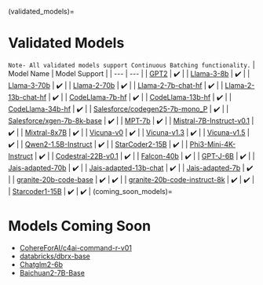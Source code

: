(validated_models)=
# Validated Models
``Note- All validated models support Continuous Batching functionality.``
| Model Name | Model Support |
| --- | --- |
| [GPT2](https://huggingface.co/openai-community/gpt2) | ✔️ |
| [Llama-3-8b](https://huggingface.co/meta-llama/Meta-Llama-3-8B) | ✔️ |
| [Llama-3-70b](https://huggingface.co/meta-llama/Meta-Llama-3-70B) | ✔️ |
| [Llama-2-70b](https://huggingface.co/meta-llama/Llama-2-70b-chat-hf) | ✔️ |
| [Llama-2-7b-chat-hf](https://huggingface.co/meta-llama/Llama-2-7b-chat-hf) | ✔️ |
| [Llama-2-13b-chat-hf](https://huggingface.co/meta-llama/Llama-2-13b-chat-hf) | ✔️ |
| [CodeLlama-7b-hf](https://huggingface.co/codellama/CodeLlama-7b-hf) | ✔️ |
| [CodeLlama-13b-hf](https://huggingface.co/codellama/CodeLlama-13b-hf) | ✔️ | 
| [CodeLlama-34b-hf](https://huggingface.co/codellama/CodeLlama-34b-hf) | ✔️ |
| [Salesforce/codegen25-7b-mono_P](https://huggingface.co/Salesforce/codegen25-7b-mono_P) | ✔️ |
| [Salesforce/xgen-7b-8k-base](https://huggingface.co/Salesforce/xgen-7b-8k-base) | ✔️ |
| [MPT-7b](https://huggingface.co/mosaicml/mpt-7b) | ✔️ |
| [Mistral-7B-Instruct-v0.1](https://huggingface.co/mistralai/Mistral-7B-Instruct-v0.1) | ✔️ |
| [Mixtral-8x7B](https://huggingface.co/mistralai/Mixtral-8x7B-v0.1) | ✔️ |
| [Vicuna-v0](https://huggingface.co/lmsys/vicuna-13b-delta-v0) | ✔️ |
| [Vicuna-v1.3](https://huggingface.co/lmsys/vicuna-13b-v1.3) | ✔️ |
| [Vicuna-v1.5](https://huggingface.co/lmsys/vicuna-13b-v1.5) | ✔️ |
| [Qwen2-1.5B-Instruct](https://huggingface.co/Qwen/Qwen2-1.5B-Instruct) | ✔️ |
| [StarCoder2-15B](https://huggingface.co/bigcode/starcoder2-15b) | ✔️ |
| [Phi3-Mini-4K-Instruct](https://huggingface.co/microsoft/Phi-3-mini-4k-instruct) | ✔️ |
| [Codestral-22B-v0.1](https://huggingface.co/mistralai/Codestral-22B-v0.1) | ✔️ |
| [Falcon-40b](https://huggingface.co/tiiuae/falcon-40b)  | ✔️ |
| [GPT-J-6B](https://huggingface.co/EleutherAI/gpt-j-6b) | ✔️ |
| [Jais-adapted-70b](https://huggingface.co/inceptionai/jais-adapted-70b) | ✔️ |
| [Jais-adapted-13b-chat](https://huggingface.co/inceptionai/jais-adapted-13b-chat) | ✔️ |
| [Jais-adapted-7b](https://huggingface.co/inceptionai/jais-adapted-7b) | ✔️ |
| [granite-20b-code-base](https://huggingface.co/ibm-granite/granite-20b-code-base-8k) | ✔️ | ✔️ |
| [granite-20b-code-instruct-8k](https://huggingface.co/ibm-granite/granite-20b-code-instruct-8k) | ✔️ | ✔️ |
| [Starcoder1-15B](https://huggingface.co/bigcode/starcoder) | ✔️ | ✔️ |
(coming_soon_models)=
# Models Coming Soon

* [CohereForAI/c4ai-command-r-v01](https://huggingface.co/CohereForAI/c4ai-command-r-v01)
* [databricks/dbrx-base](https://huggingface.co/databricks/dbrx-base)
* [Chatglm2-6b](https://huggingface.co/THUDM/chatglm2-6b)
* [Baichuan2-7B-Base](https://huggingface.co/baichuan-inc/Baichuan2-7B-Base)